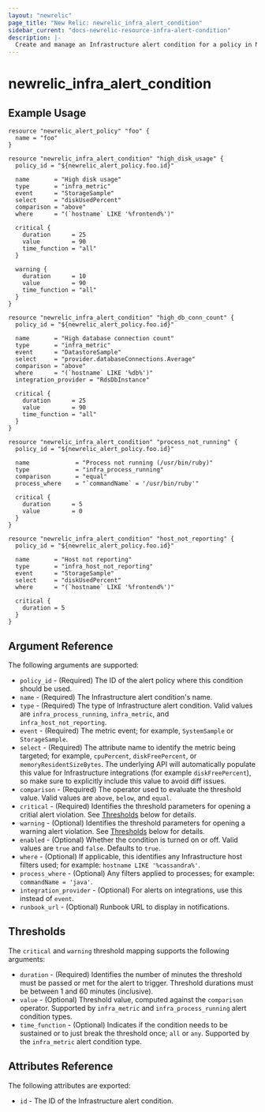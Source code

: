 ```yaml
---
layout: "newrelic"
page_title: "New Relic: newrelic_infra_alert_condition"
sidebar_current: "docs-newrelic-resource-infra-alert-condition"
description: |-
  Create and manage an Infrastructure alert condition for a policy in New Relic.
---
```


# newrelic\_infra_alert\_condition

## Example Usage

```hcl
resource "newrelic_alert_policy" "foo" {
  name = "foo"
}

resource "newrelic_infra_alert_condition" "high_disk_usage" {
  policy_id = "${newrelic_alert_policy.foo.id}"

  name       = "High disk usage"
  type       = "infra_metric"
  event      = "StorageSample"
  select     = "diskUsedPercent"
  comparison = "above"
  where      = "(`hostname` LIKE '%frontend%')"

  critical {
    duration      = 25
    value         = 90
    time_function = "all"
  }

  warning {
    duration      = 10
    value         = 90
    time_function = "all"
  }
}

resource "newrelic_infra_alert_condition" "high_db_conn_count" {
  policy_id = "${newrelic_alert_policy.foo.id}"

  name       = "High database connection count"
  type       = "infra_metric"
  event      = "DatastoreSample"
  select     = "provider.databaseConnections.Average"
  comparison = "above"
  where      = "(`hostname` LIKE '%db%')"
  integration_provider = "RdsDbInstance"

  critical {
    duration      = 25
    value         = 90
    time_function = "all"
  }
}

resource "newrelic_infra_alert_condition" "process_not_running" {
  policy_id = "${newrelic_alert_policy.foo.id}"

  name             = "Process not running (/usr/bin/ruby)"
  type             = "infra_process_running"
  comparison       = "equal"
  process_where    = "`commandName` = '/usr/bin/ruby'"

  critical {
    duration      = 5
    value         = 0
  }
}

resource "newrelic_infra_alert_condition" "host_not_reporting" {
  policy_id = "${newrelic_alert_policy.foo.id}"

  name       = "Host not reporting"
  type       = "infra_host_not_reporting"
  event      = "StorageSample"
  select     = "diskUsedPercent"
  where      = "(`hostname` LIKE '%frontend%')"

  critical {
    duration = 5
  }
}
```

## Argument Reference

The following arguments are supported:

  * `policy_id` - (Required) The ID of the alert policy where this condition should be used.
  * `name` - (Required) The Infrastructure alert condition's name.
  * `type` - (Required) The type of Infrastructure alert condition.  Valid values are  `infra_process_running`, `infra_metric`, and `infra_host_not_reporting`.
  * `event` - (Required) The metric event; for example, `SystemSample` or `StorageSample`.
  * `select` - (Required) The attribute name to identify the metric being targeted; for example, `cpuPercent`, `diskFreePercent`, or `memoryResidentSizeBytes`.  The underlying API will automatically populate this value for Infrastructure integrations (for example `diskFreePercent`), so make sure to explicitly include this value to avoid diff issues.
  * `comparison` - (Required) The operator used to evaluate the threshold value.  Valid values are `above`, `below`, and `equal`.
  * `critical` - (Required) Identifies the threshold parameters for opening a critial alert violation. See [Thresholds](#thresholds) below for details.
  * `warning` - (Optional) Identifies the threshold parameters for opening a warning alert violation. See [Thresholds](#thresholds) below for details.
  * `enabled` - (Optional) Whether the condition is turned on or off.  Valid values are `true` and `false`.  Defaults to `true`.
  * `where` - (Optional) If applicable, this identifies any Infrastructure host filters used; for example: `hostname LIKE '%cassandra%'`.
  * `process_where` - (Optional) Any filters applied to processes; for example: `commandName = 'java'`.
  * `integration_provider` - (Optional) For alerts on integrations, use this instead of `event`.
  * `runbook_url` - (Optional) Runbook URL to display in notifications.

## Thresholds

The `critical` and `warning` threshold mapping supports the following arguments:

  * `duration` - (Required) Identifies the number of minutes the threshold must be passed or met for the alert to trigger. Threshold durations must be between 1 and 60 minutes (inclusive).
  * `value` - (Optional) Threshold value, computed against the `comparison` operator. Supported by `infra_metric` and `infra_process_running` alert condition types.
  * `time_function` - (Optional) Indicates if the condition needs to be sustained or to just break the threshold once; `all` or `any`. Supported by the `infra_metric` alert condition type.

## Attributes Reference

The following attributes are exported:

  * `id` - The ID of the Infrastructure alert condition.
